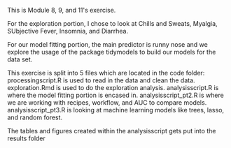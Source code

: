 This is Module 8, 9, and 11's exercise. 

For the exploration portion, I chose to look at Chills and Sweats, Myalgia, SUbjective Fever, Insomnia, and Diarrhea.

For our model fitting portion, the main predictor is runny nose and we explore the usage of the package tidymodels to build our models for the data set. 

This exercise is split into 5 files which are located in the code folder:
    processingscript.R is used to read in the data and clean the data.
    exploration.Rmd is used to do the exploration analysis.
    analysisscript.R is where the model fitting portion is encased in.
    analysisscript_pt2.R is where we are working with recipes, workflow, and AUC to compare models.
    analysisscript_pt3.R is looking at machine learning models like trees, lasso, and random forest.
    
The tables and figures created within the analysisscript gets put into the results folder 
